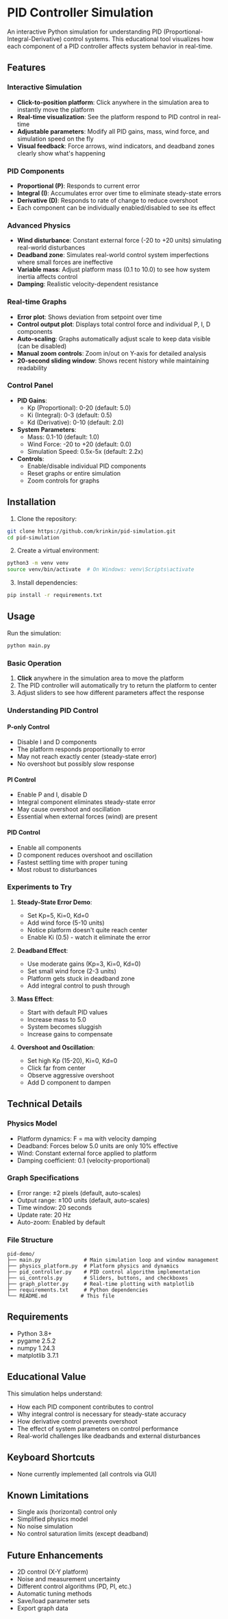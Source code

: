# PID Controller Simulation

An interactive Python simulation for understanding PID (Proportional-Integral-Derivative) control systems. This educational tool visualizes how each component of a PID controller affects system behavior in real-time.

## Features

### Interactive Simulation
- **Click-to-position platform**: Click anywhere in the simulation area to instantly move the platform
- **Real-time visualization**: See the platform respond to PID control in real-time
- **Adjustable parameters**: Modify all PID gains, mass, wind force, and simulation speed on the fly
- **Visual feedback**: Force arrows, wind indicators, and deadband zones clearly show what's happening

### PID Components
- **Proportional (P)**: Responds to current error
- **Integral (I)**: Accumulates error over time to eliminate steady-state errors
- **Derivative (D)**: Responds to rate of change to reduce overshoot
- Each component can be individually enabled/disabled to see its effect

### Advanced Physics
- **Wind disturbance**: Constant external force (-20 to +20 units) simulating real-world disturbances
- **Deadband zone**: Simulates real-world control system imperfections where small forces are ineffective
- **Variable mass**: Adjust platform mass (0.1 to 10.0) to see how system inertia affects control
- **Damping**: Realistic velocity-dependent resistance

### Real-time Graphs
- **Error plot**: Shows deviation from setpoint over time
- **Control output plot**: Displays total control force and individual P, I, D components
- **Auto-scaling**: Graphs automatically adjust scale to keep data visible (can be disabled)
- **Manual zoom controls**: Zoom in/out on Y-axis for detailed analysis
- **20-second sliding window**: Shows recent history while maintaining readability

### Control Panel
- **PID Gains**:
  - Kp (Proportional): 0-20 (default: 5.0)
  - Ki (Integral): 0-3 (default: 0.5)
  - Kd (Derivative): 0-10 (default: 2.0)
- **System Parameters**:
  - Mass: 0.1-10 (default: 1.0)
  - Wind Force: -20 to +20 (default: 0.0)
  - Simulation Speed: 0.5x-5x (default: 2.2x)
- **Controls**:
  - Enable/disable individual PID components
  - Reset graphs or entire simulation
  - Zoom controls for graphs

## Installation

1. Clone the repository:
```bash
git clone https://github.com/krinkin/pid-simulation.git
cd pid-simulation
```

2. Create a virtual environment:
```bash
python3 -m venv venv
source venv/bin/activate  # On Windows: venv\Scripts\activate
```

3. Install dependencies:
```bash
pip install -r requirements.txt
```

## Usage

Run the simulation:
```bash
python main.py
```

### Basic Operation
1. **Click** anywhere in the simulation area to move the platform
2. The PID controller will automatically try to return the platform to center
3. Adjust sliders to see how different parameters affect the response

### Understanding PID Control

#### P-only Control
- Disable I and D components
- The platform responds proportionally to error
- May not reach exactly center (steady-state error)
- No overshoot but possibly slow response

#### PI Control
- Enable P and I, disable D
- Integral component eliminates steady-state error
- May cause overshoot and oscillation
- Essential when external forces (wind) are present

#### PID Control
- Enable all components
- D component reduces overshoot and oscillation
- Fastest settling time with proper tuning
- Most robust to disturbances

### Experiments to Try

1. **Steady-State Error Demo**:
   - Set Kp=5, Ki=0, Kd=0
   - Add wind force (5-10 units)
   - Notice platform doesn't quite reach center
   - Enable Ki (0.5) - watch it eliminate the error

2. **Deadband Effect**:
   - Use moderate gains (Kp=3, Ki=0, Kd=0)
   - Set small wind force (2-3 units)
   - Platform gets stuck in deadband zone
   - Add integral control to push through

3. **Mass Effect**:
   - Start with default PID values
   - Increase mass to 5.0
   - System becomes sluggish
   - Increase gains to compensate

4. **Overshoot and Oscillation**:
   - Set high Kp (15-20), Ki=0, Kd=0
   - Click far from center
   - Observe aggressive overshoot
   - Add D component to dampen

## Technical Details

### Physics Model
- Platform dynamics: F = ma with velocity damping
- Deadband: Forces below 5.0 units are only 10% effective
- Wind: Constant external force applied to platform
- Damping coefficient: 0.1 (velocity-proportional)

### Graph Specifications
- Error range: ±2 pixels (default, auto-scales)
- Output range: ±100 units (default, auto-scales)
- Time window: 20 seconds
- Update rate: 20 Hz
- Auto-zoom: Enabled by default

### File Structure
```
pid-demo/
├── main.py              # Main simulation loop and window management
├── physics_platform.py  # Platform physics and dynamics
├── pid_controller.py    # PID control algorithm implementation
├── ui_controls.py       # Sliders, buttons, and checkboxes
├── graph_plotter.py     # Real-time plotting with matplotlib
├── requirements.txt     # Python dependencies
└── README.md           # This file
```

## Requirements
- Python 3.8+
- pygame 2.5.2
- numpy 1.24.3
- matplotlib 3.7.1

## Educational Value

This simulation helps understand:
- How each PID component contributes to control
- Why integral control is necessary for steady-state accuracy
- How derivative control prevents overshoot
- The effect of system parameters on control performance
- Real-world challenges like deadbands and external disturbances

## Keyboard Shortcuts
- None currently implemented (all controls via GUI)

## Known Limitations
- Single axis (horizontal) control only
- Simplified physics model
- No noise simulation
- No control saturation limits (except deadband)

## Future Enhancements
- 2D control (X-Y platform)
- Noise and measurement uncertainty
- Different control algorithms (PD, PI, etc.)
- Automatic tuning methods
- Save/load parameter sets
- Export graph data

